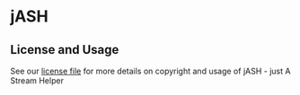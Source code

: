 # jASH

## License and Usage

See our [license file](http://github.com) for more details on copyright and usage of jASH - just A Stream Helper